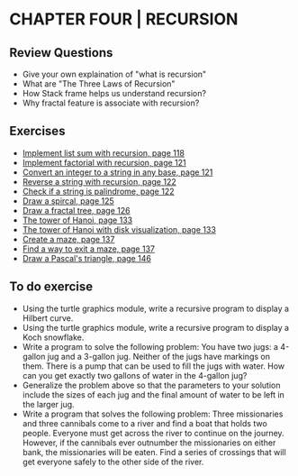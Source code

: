 # CHAPTER FOUR | RECURSION

## Review Questions
- Give your own explaination of "what is recursion"
- What are "The Three Laws of Recursion"
- How Stack frame helps us understand recursion?
- Why fractal feature is associate with recursion?


## Exercises
- [Implement list sum with recursion, page 118](./list_sum.py)
- [Implement factorial with recursion, page 121](./factorial.py)
- [Convert an integer to a string in any base, page 121](./base_converter.py)
- [Reverse a string with recursion, page 122](./reverse.py)
- [Check if a string is palindrome, page 122](./is_palindrome.py)
- [Draw a spircal, page 125](./draw_spiral.py)
- [Draw a fractal tree, page 126](./draw_fractal_tree.py)
- [The tower of Hanoi, page 133](./hanoi_tower.py)
- [The tower of Hanoi with disk visualization, page 133](./hanoi_tower_viz.py)
- [Create a maze, page 137](./maze.py)
- [Find a way to exit a maze, page 137](./find_exit.py)
- [Draw a Pascal's triangle, page 146](./pascals_triangle.py)
## To do exercise
- Using the turtle graphics module, write a recursive program to display a Hilbert curve.
- Using the turtle graphics module, write a recursive program to display a Koch snowflake.
- Write a program to solve the following problem: You have two jugs: a 4-gallon jug and
a 3-gallon jug. Neither of the jugs have markings on them. There is a pump that can
be used to fill the jugs with water. How can you get exactly two gallons of water in the
4-gallon jug?
- Generalize the problem above so that the parameters to your solution include the sizes of
each jug and the final amount of water to be left in the larger jug.
- Write a program that solves the following problem: Three missionaries and three cannibals come to a river and find a boat that holds two people. Everyone must get across the
river to continue on the journey. However, if the cannibals ever outnumber the missionaries on either bank, the missionaries will be eaten. Find a series of crossings that will
get everyone safely to the other side of the river.
